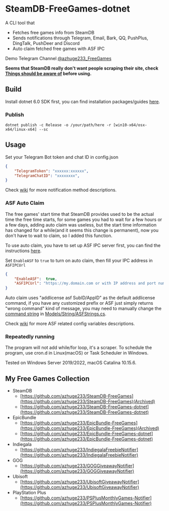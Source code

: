 # SteamDB-FreeGames-dotnet

A CLI tool that
 - Fetches free games info from SteamDB
 - Sends notifications through Telegram, Email, Bark, QQ, PushPlus, DingTalk, PushDeer and Discord
 - Auto claim fetched free games with ASF IPC

Demo Telegram Channel [@azhuge233_FreeGames](https://t.me/azhuge233_FreeGames)

**Seems that SteamDB really don't want people scraping their site, check [Things should be aware of](https://github.com/azhuge233/SteamDB-FreeGames-dotnet/blob/master/Things%20should%20be%20aware%20of.md) before using.**

## Build

Install dotnet 6.0 SDK first, you can find installation packages/guides [here](https://dotnet.microsoft.com/download).

### Publish

```
dotnet publish -c Release -o /your/path/here -r [win10-x64/osx-x64/linux-x64] --sc
```

## Usage

Set your Telegram Bot token and chat ID in config.json

```json
{
	"TelegramToken": "xxxxxx:xxxxxx",
	"TelegramChatID": "xxxxxxxx",
}
```

Check [wiki](https://github.com/azhuge233/SteamDB-FreeGames-dotnet/wiki/Config-Description) for more notification method descriptions.

### ASF Auto Claim

The free games' start time that SteamDB provides used to be the actual time the free time starts, for some games you had to wait for a few hours or a few days, adding auto claim was useless, but the start time information has changed for a while(and it seems this change is permanent), now you don't have to wait to claim, so I added this function.

To use auto claim, you have to set up ASF IPC server first, you can find the instructions [here](https://github.com/JustArchiNET/ArchiSteamFarm/wiki/IPC).

Set `EnableASF` to `true` to turn on auto claim, then fill your IPC address in `ASFIPCUrl`

```json
{
	"EnableASF":  true,
  	"ASFIPCUrl": "https://my.domain.com or with IP address and port number(didn't test)",
}
```

Auto claim uses "addlicense asf SubID/AppID" as the default addlicense command, if you have any customized prefix or ASF just simply returns "wrong command" kind of message, you may need to manually change the [command string](https://github.com/azhuge233/SteamDB-FreeGames-dotnet/blob/7c682b8078a87464af2cbb5f2efd33446386a464/SteamDB-FreeGames/Models/String/ASFStrings.cs#L5) in [Models/String/ASFStrings.cs](https://github.com/azhuge233/SteamDB-FreeGames-dotnet/blob/7c682b8078a87464af2cbb5f2efd33446386a464/SteamDB-FreeGames/Models/String/ASFStrings.cs).

Check [wiki](https://github.com/azhuge233/SteamDB-FreeGames-dotnet/wiki/Config-Description) for more ASF related config variables descriptions.

### Repeatedly running

The program will not add while/for loop, it's a scraper. To schedule the program, use cron.d in Linux(macOS) or Task Scheduler in Windows.

Tested on Windows Server 2019/2022, macOS Catalina 10.15.6.

## My Free Games Collection

- SteamDB
    - [https://github.com/azhuge233/SteamDB-FreeGames](https://github.com/azhuge233/SteamDB-FreeGames)(Archived)
    - [https://github.com/azhuge233/SteamDB-FreeGames-dotnet](https://github.com/azhuge233/SteamDB-FreeGames-dotnet)
- EpicBundle
    - [https://github.com/azhuge233/EpicBundle-FreeGames](https://github.com/azhuge233/EpicBundle-FreeGames)(Archived)
    - [https://github.com/azhuge233/EpicBundle-FreeGames-dotnet](https://github.com/azhuge233/EpicBundle-FreeGames-dotnet)
- Indiegala
    - [https://github.com/azhuge233/IndiegalaFreebieNotifier](https://github.com/azhuge233/IndiegalaFreebieNotifier)
- GOG
    - [https://github.com/azhuge233/GOGGiveawayNotifier](https://github.com/azhuge233/GOGGiveawayNotifier)
- Ubisoft
    - [https://github.com/azhuge233/UbisoftGiveawayNotifier](https://github.com/azhuge233/UbisoftGiveawayNotifier)
- PlayStation Plus
    - [https://github.com/azhuge233/PSPlusMonthlyGames-Notifier](https://github.com/azhuge233/PSPlusMonthlyGames-Notifier)
